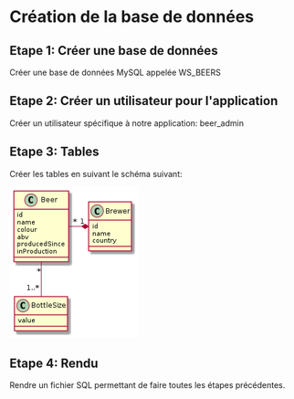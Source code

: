 # Création de la base de données

## Etape 1: Créer une base de données
Créer une base de données MySQL appelée WS_BEERS

## Etape 2: Créer un utilisateur pour l'application
Créer un utilisateur spécifique à notre application: beer_admin

## Etape 3: Tables
Créer les tables en suivant le schéma suivant:

![uml](resources/beers.png)

## Etape 4: Rendu
Rendre un fichier SQL permettant de faire toutes les étapes précédentes.
